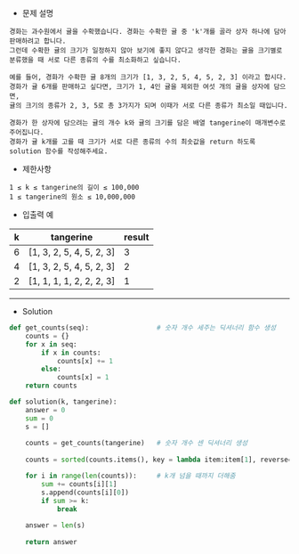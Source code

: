 - 문제 설명

```
경화는 과수원에서 귤을 수확했습니다. 경화는 수확한 귤 중 'k'개를 골라 상자 하나에 담아 판매하려고 합니다.
그런데 수확한 귤의 크기가 일정하지 않아 보기에 좋지 않다고 생각한 경화는 귤을 크기별로 분류했을 때 서로 다른 종류의 수를 최소화하고 싶습니다.

예를 들어, 경화가 수확한 귤 8개의 크기가 [1, 3, 2, 5, 4, 5, 2, 3] 이라고 합시다.
경화가 귤 6개를 판매하고 싶다면, 크기가 1, 4인 귤을 제외한 여섯 개의 귤을 상자에 담으면,
귤의 크기의 종류가 2, 3, 5로 총 3가지가 되며 이때가 서로 다른 종류가 최소일 때입니다.

경화가 한 상자에 담으려는 귤의 개수 k와 귤의 크기를 담은 배열 tangerine이 매개변수로 주어집니다.
경화가 귤 k개를 고를 때 크기가 서로 다른 종류의 수의 최솟값을 return 하도록 solution 함수를 작성해주세요.
```

- 제한사항

```
1 ≤ k ≤ tangerine의 길이 ≤ 100,000
1 ≤ tangerine의 원소 ≤ 10,000,000
```

- 입출력 예

| k |	tangerine |	result |
| --- | --- | --- |
| 6 |	[1, 3, 2, 5, 4, 5, 2, 3]	| 3 |
| 4	| [1, 3, 2, 5, 4, 5, 2, 3]	| 2 |
| 2	| [1, 1, 1, 1, 2, 2, 2, 3]	| 1 |

---

- Solution

```py
def get_counts(seq):                 # 숫자 개수 세주는 딕셔너리 함수 생성
    counts = {}
    for x in seq:
        if x in counts:
            counts[x] += 1
        else:
            counts[x] = 1
    return counts

def solution(k, tangerine):
    answer = 0
    sum = 0
    s = []
    
    counts = get_counts(tangerine)   # 숫자 개수 센 딕셔너리 생성
    
    counts = sorted(counts.items(), key = lambda item:item[1], reverse=True)  # value 순으로 정렬

    for i in range(len(counts)):     # k개 넘을 때까지 더해줌
        sum += counts[i][1]
        s.append(counts[i][0])
        if sum >= k:
            break
        
    answer = len(s)
    
    return answer
```
